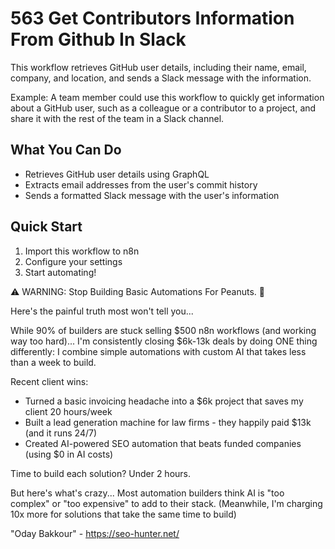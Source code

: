 # 563 Get Contributors Information From Github In Slack

This workflow retrieves GitHub user details, including their name, email, company, and location, and sends a Slack message with the information.

Example: A team member could use this workflow to quickly get information about a GitHub user, such as a colleague or a contributor to a project, and share it with the rest of the team in a Slack channel.

## What You Can Do
- Retrieves GitHub user details using GraphQL
- Extracts email addresses from the user's commit history
- Sends a formatted Slack message with the user's information

## Quick Start
1. Import this workflow to n8n
2. Configure your settings
3. Start automating!

⚠️ WARNING: Stop Building Basic Automations For Peanuts. 🚫

Here's the painful truth most won't tell you...

While 90% of builders are stuck selling $500 n8n workflows (and working way too hard)...
I'm consistently closing $6k-13k deals by doing ONE thing differently:
I combine simple automations with custom AI that takes less than a week to build.

Recent client wins:
* Turned a basic invoicing headache into a $6k project that saves my client 20 hours/week
* Built a lead generation machine for law firms - they happily paid $13k (and it runs 24/7)
* Created AI-powered SEO automation that beats funded companies (using $0 in AI costs)

Time to build each solution? Under 2 hours.

But here's what's crazy...
Most automation builders think AI is "too complex" or "too expensive" to add to their stack.
(Meanwhile, I'm charging 10x more for solutions that take the same time to build)

"Oday Bakkour" - https://seo-hunter.net/
